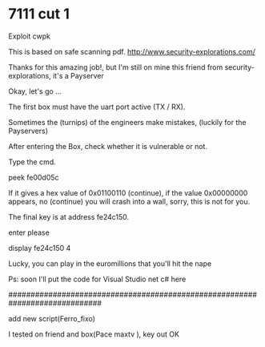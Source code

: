 # 7111 cut 1

Exploit cwpk

This is based on safe scanning pdf. http://www.security-explorations.com/

Thanks for this amazing job!, but I'm still on mine this friend from security-explorations, it's a Payserver

Okay, let's go ...

The first box must have the uart port active (TX / RX).

Sometimes the (turnips) of the engineers make mistakes, (luckily for the Payservers)

After entering the Box, check whether it is vulnerable or not.

Type the cmd.

peek fe00d05c

If it gives a hex value of 0x01100110 (continue), if the value 0x00000000 appears, no (continue) you will crash into a wall, sorry, this is not for you.

The final key is at address fe24c150.

enter please

display fe24c150 4

Lucky, you can play in the euromillions that you'll hit the nape

Ps: soon I'll put the code for Visual Studio net c# here 

#############################################################################

add new script(Ferro_fixo)

I tested on friend and box(Pace maxtv ), key out OK

